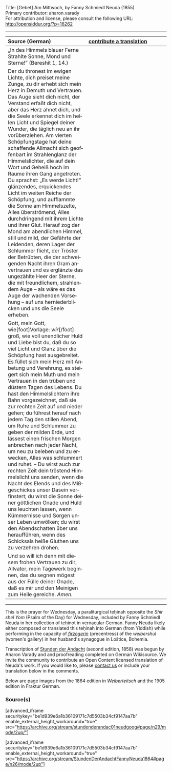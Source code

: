 <html>
<head></head>
<body>
Title: [Gebet] Am Mittwoch, by Fanny Schmiedl Neuda (1855)<br />
Primary contributor: aharon.varady<br />
For attribution and license, please consult the following URL: <a href="http://opensiddur.org/?p=16262">http://opensiddur.org/?p=16262</a>
<p />
<hr />

<table style="margin-left: auto;margin-right: auto;" class="draggable">
<thead><tr><th id="x" style="text-align: left;">Source (German)</th><th style="text-align: left;"><a href="https://opensiddur.org/contribute/upload/">contribute a translation</a></th></tr></thead>
<tbody>
<tr><td style="vertical-align:top;" width="50%">
<div class="english"><span lang="de">
„In des Himmels blauer Ferne 
Strahlte Sonne, Mond und Sterne!” 
(Bereshit 1, 14.) 
</span></div></td>

<td style="vertical-align:top;" width="50%">
<div class="english"><span lang="en">

</span></div></td></tr>


<tr><td style="vertical-align:top;" width="50%">
<div class="english"><span lang="de">
Der du thronest im ewigen Lichte, dich preiset meine Zunge, zu dir erhebt sich mein Herz in Demuth und Vertrauen. Das Auge sieht dich nicht, der Verstand erfaßt dich nicht, aber das Herz ahnet dich, und die Seele erkennet dich im hellen Licht und Spiegel deiner Wunder, die täglich neu an ihr vorüberziehen. Am vierten Schöpfungstage hat deine schaffende Allmacht sich geoffenbart im Strahlenglanz der Himmelslichter, die auf dein Wort und Geheiß hoch im Raume ihren Gang angetreten. Du sprachst: „Es werde Licht!” glänzendes, erquickendes Licht im weiten Reiche der Schöpfung, und aufflammte die Sonne am Himmelszelte, Alles überströmend, Alles durchdringend mit ihrem Lichte und ihrer Glut. Herauf zog der Mond am abendlichen Himmel, still und mild, der Gefährte der Leidenden, deren Lager der Schlummer flieht, der Tröster der Betrübten, die der schweigenden Nacht ihren Gram anvertrauen und es erglänzte das ungezählte Heer der Sterne, die mit freundlichem, strahlendem Auge – als wäre es das Auge der wachenden Vorsehung – auf uns herniederblicken und uns die Seele erheben. 
</span></div></td>

<td style="vertical-align:top;" width="50%">
<div class="english"><span lang="en">

</span></div></td></tr>


<tr><td style="vertical-align:top;" width="50%">
<div class="english"><span lang="de">
Gott, mein Gott, wie[foot]Vorlage: <em>wir</em>[/foot] groß, wie voll unendlicher Huld und Liebe bist du, daß du so viel Licht und Glanz über die Schöpfung hast ausgebreitet. Es füllet sich mein Herz mit Anbetung und Verehrung, es steigert sich mein Muth und mein Vertrauen in den trüben und düstern Tagen des Lebens. Du hast den Himmelslichtern ihre Bahn vorgezeichnet, daß sie zur rechten Zeit auf und nieder gehen; du führest herauf nach jedem Tag den stillen Abend, um Ruhe und Schlummer zu geben der milden Erde, und lässest einen frischen Morgen anbrechen nach jeder Nacht, um neu zu beleben und zu erwecken, Alles was schlummert und ruhet. – Du wirst auch zur rechten Zeit dein tröstend Himmelslicht uns senden, wenn die Nacht des Elends und des Mißgeschickes unser Dasein verfinstert; du wirst die Sonne deiner göttlichen Gnade und Huld uns leuchten lassen, wenn Kümmernisse und Sorgen unser Leben umwölken; du wirst den Abendschatten über uns heraufführen, wenn des Schicksals heiße Gluthen uns zu verzehren drohen. 
</span></div></td>

<td style="vertical-align:top;" width="50%">
<div class="english"><span lang="en">

</span></div></td></tr>


<tr><td style="vertical-align:top;" width="50%">
<div class="english"><span lang="de">
Und so will ich denn mit diesem frohen Vertrauen zu dir, Allvater, mein Tagewerk beginnen, das du segnen mögest aus der Fülle deiner Gnade, daß es mir und den Meinigen zum Heile gereiche. <em>Amen</em>. 
</span></div></td>

<td style="vertical-align:top;" width="50%">
<div class="english"><span lang="en">

</span></div></td></tr>
</tbody></table>

<hr />

This is the prayer for Wednesday, a paraliturgical teḥinah opposite the <em>Shir shel Yom</em> (Psalm of the Day) for Wednesday, included by Fanny Schmiedl Neuda in her collection of teḥinot in vernacular German. Fanny Neuda likely either composed or translated this teḥinah into German (from Yiddish) while performing in the capacity of <a href="https://en.wikipedia.org/wiki/Firzogerin"><em>firzogerin</em></a> (precentress) of the <em>weibershul</em> (women's gallery) in her husband's synagogue in Loštice, Bohemia.

Transcription of <a href="https://opensiddur.org/prayers-for/tkhines/stunden-der-andacht-hours-of-devotion-by-fanny-schmiedl-neuda/">Stunden der Andacht</a> (second edition, 1858) was begun by Aharon Varady and and proofreading completed on German Wikisource. We invite the community to contribute an Open Content licensed translation of Neuda's work. If you would like to, please <a href="https://opensiddur.org/contact/">contact us</a> or include your translation below in the comments.

Below are page images from the 1864 edition in <em>Weiberteitsch</em> and the 1905 edition in Fraktur German.

<h3>Source(s)</h3>

[advanced_iframe securitykey="be1d939e6a1b36109171c7d5503b34cf9147aa7b" enable_external_height_workaround="true" src="https://archive.org/stream/stundenderandac01neudgoog#page/n29/mode/2up/"]

[advanced_iframe securitykey="be1d939e6a1b36109171c7d5503b34cf9147aa7b" enable_external_height_workaround="true" src="https://archive.org/stream/StundenDerAndachtFannyNeuda1864#page/n26/mode/2up"]
</body>
</html>